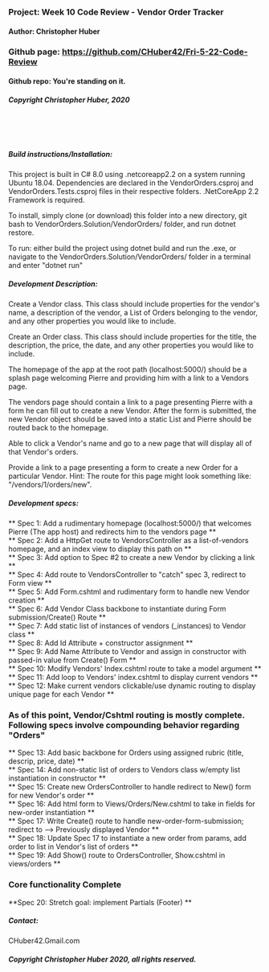 ### Project: **Week 10 Code Review - Vendor Order Tracker**
#### Author: **Christopher Huber**

### Github page: https://github.com/CHuber42/Fri-5-22-Code-Review
#### Github repo: You're standing on it.
##### Copyright Christopher Huber, 2020

&nbsp;
     
&nbsp;
         
##### Build instructions/Installation: 

This project is built in C# 8.0 using .netcoreapp2.2 on a system running Ubuntu 18.04.
Dependencies are declared in the VendorOrders.csproj and VendorOrders.Tests.csproj files in their respective folders.
.NetCoreApp 2.2 Framework is required.

To install, simply clone (or download) this folder into a new directory, git bash to VendorOrders.Solution/VendorOrders/ folder,
and run dotnet restore.

To run: either build the project using dotnet build and run the .exe, or navigate to the
VendorOrders.Solution/VendorOrders/ folder in a terminal and enter "dotnet run"

##### Development Description:

Create a Vendor class. This class should include properties for the vendor's name, a description of the vendor, a List of Orders belonging to the vendor, and any other properties you would like to include.

Create an Order class. This class should include properties for the title, the description, the price, the date, and any other properties you would like to include.

The homepage of the app at the root path (localhost:5000/) should be a splash page welcoming Pierre and providing him with a link to a Vendors page.

The vendors page should contain a link to a page presenting Pierre with a form he can fill out to create a new Vendor. After the form is submitted, the new Vendor object should be saved into a static List and Pierre should be routed back to the homepage.

Able to click a Vendor's name and go to a new page that will display all of that Vendor's orders.

Provide a link to a page presenting a form to create a new Order for a particular Vendor. Hint: The route for this page might look something like: "/vendors/1/orders/new".


##### Development specs:

** Spec 1: Add a rudimentary homepage (localhost:5000/) that welcomes Pierre (The app host) and redirects him to the vendors page ** <br>
** Spec 2: Add a HttpGet route to VendorsController as a list-of-vendors homepage, and an index view to display this path on ** <br>
** Spec 3: Add option to Spec #2 to create a new Vendor by clicking a link **  <br>
** Spec 4: Add route to VendorsController to "catch" spec 3, redirect to Form view ** <br>
** Spec 5: Add Form.cshtml and rudimentary form to handle new Vendor creation ** <br>
** Spec 6: Add Vendor Class backbone to instantiate during Form submission/Create() Route ** <br>
** Spec 7: Add static list of instances of vendors (_instances) to Vendor class ** <br>
** Spec 8: Add Id Attribute + constructor assignment ** <br>
** Spec 9: Add Name Attribute to Vendor and assign in constructor with passed-in value from Create() Form ** <br>
** Spec 10: Modify Vendors' Index.cshtml route to take a model argument **  <br>
** Spec 11: Add loop to Vendors' index.cshtml to display current vendors ** <br>
** Spec 12: Make current vendors clickable/use dynamic routing to display unique page for each Vendor **
### As of this point, Vendor/Cshtml routing is mostly complete. Following specs involve compounding behavior regarding "Orders" <br>

** Spec 13: Add basic backbone for Orders using assigned rubric (title, descrip, price, date) ** <br>
** Spec 14: Add non-static list of orders to Vendors class w/empty list instantiation in constructor ** <br>
** Spec 15: Create new OrdersController to handle redirect to New() form for new Vendor's order ** <br>
** Spec 16: Add html form to Views/Orders/New.cshtml to take in fields for new-order instantiation ** <br>
** Spec 17: Write Create() route to handle new-order-form-submission; redirect to --> Previously displayed Vendor ** <br>
** Spec 18: Update Spec 17 to instantiate a new order from params, add order to list in Vendor's list of orders ** <br>
** Spec 19: Add Show() route to OrdersController, Show.cshtml in views/orders ** <br>
### Core functionality Complete

**Spec 20: Stretch goal: implement Partials (Footer) **


##### _Contact_:

CHuber42.Gmail.com

##### _Copyright Christopher Huber 2020, all rights reserved._